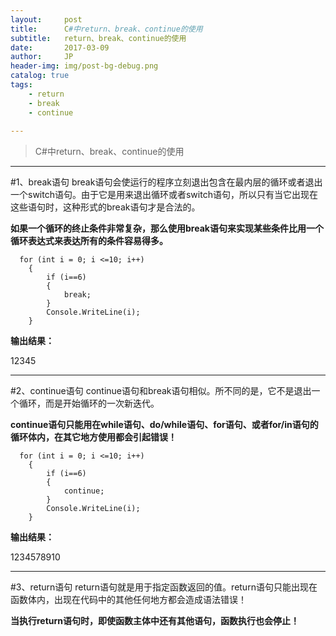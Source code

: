 ```yaml
---
layout:     post
title:      C#中return、break、continue的使用
subtitle:   return、break、continue的使用
date:       2017-03-09
author:     JP
header-img: img/post-bg-debug.png
catalog: true
tags:
    - return
    - break
    - continue
    
---
```


> C#中return、break、continue的使用


****
#1、break语句
break语句会使运行的程序立刻退出包含在最内层的循环或者退出一个switch语句。由于它是用来退出循环或者switch语句，所以只有当它出现在这些语句时，这种形式的break语句才是合法的。

**如果一个循环的终止条件非常复杂，那么使用break语句来实现某些条件比用一个循环表达式来表达所有的条件容易得多。**

      for (int i = 0; i <=10; i++)
		{
			if (i==6)
			{
				break;
			}
			Console.WriteLine(i);
		} 

**输出结果：**

12345


****
#2、continue语句
continue语句和break语句相似。所不同的是，它不是退出一个循环，而是开始循环的一次新迭代。

**continue语句只能用在while语句、do/while语句、for语句、或者for/in语句的循环体内，在其它地方使用都会引起错误！**

      for (int i = 0; i <=10; i++)
		{
			if (i==6)
			{
				continue;
			}
			Console.WriteLine(i);
		} 

**输出结果：**

1234578910
****
#3、return语句
return语句就是用于指定函数返回的值。return语句只能出现在函数体内，出现在代码中的其他任何地方都会造成语法错误！

**当执行return语句时，即使函数主体中还有其他语句，函数执行也会停止！**